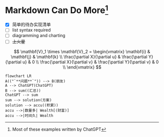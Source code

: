 # Markdown Can Do More[^1]

- [x] 简单的待办实现清单
- [ ] list syntax required
- [ ] diagramming and charting
- [ ] ~~上火星~~

$$
\mathbf{V}_1 \times \mathbf{V}_2 =  \begin{vmatrix}
\mathbf{i} & \mathbf{j} & \mathbf{k} \\
\frac{\partial X}{\partial u} &  \frac{\partial Y}{\partial u} & 0 \\
\frac{\partial X}{\partial v} &  \frac{\partial Y}{\partial v} & 0 \\
\end{vmatrix}
$$

```mermaid
flowchart LR
A(("`**问题**`")) --> B(朋友)
A --> ChatGPT(ChatGPT)
B --> sum((汇总))
ChatGPT --> sum
sum --> solution(方案)
solution --> accu((积累))
accu -->|数量多| Wealth[(财富)]
accu -->|时间久| Wealth
```

[^1]: Most of these examples written by ChatGPT
